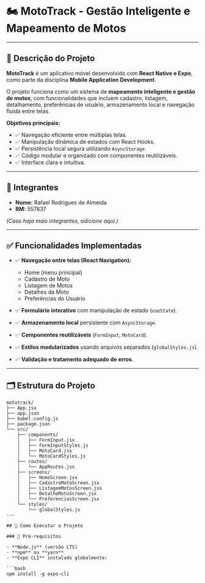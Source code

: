 # 🏍️ MotoTrack - Gestão Inteligente e Mapeamento de Motos

---

## 🎯 Descrição do Projeto

**MotoTrack** é um aplicativo móvel desenvolvido com **React Native e Expo**, como parte da disciplina **Mobile Application Development**.

O projeto funciona como um sistema de **mapeamento inteligente e gestão de motos**, com funcionalidades que incluem cadastro, listagem, detalhamento, preferências de usuário, armazenamento local e navegação fluida entre telas.

**Objetivos principais:**

- ✅ Navegação eficiente entre múltiplas telas.
- ✅ Manipulação dinâmica de estados com React Hooks.
- ✅ Persistência local segura utilizando `AsyncStorage`.
- ✅ Código modular e organizado com componentes reutilizáveis.
- ✅ Interface clara e intuitiva.

---

## 👥 Integrantes

- **Nome:** Rafael Rodrigues de Almeida  
- **RM:** 557837

*(Caso haja mais integrantes, adicione aqui.)*

---

## ✅ Funcionalidades Implementadas

- ✅ **Navegação entre telas (React Navigation):**
  - Home (menu principal)
  - Cadastro de Moto
  - Listagem de Motos
  - Detalhes da Moto
  - Preferências do Usuário

- ✅ **Formulário interativo** com manipulação de estado (`useState`).

- ✅ **Armazenamento local** persistente com `AsyncStorage`.

- ✅ **Componentes reutilizáveis** (`FormInput`, `MotoCard`).

- ✅ **Estilos modularizados** usando arquivos separados (`globalStyles.js`).

- ✅ **Validação e tratamento adequado de erros**.

---

## 🗂️ Estrutura do Projeto

```plaintext
mototrack/
├── App.jsx
├── app.json
├── babel.config.js
├── package.json
└── src/
    ├── components/
    │   ├── FormInput.jsx
    │   ├── FormInputStyles.js
    │   ├── MotoCard.jsx
    │   └── MotoCardStyles.js
    ├── routes/
    │   └── AppRoutes.jsx
    ├── screens/
    │   ├── HomeScreen.jsx
    │   ├── CadastroMotoScreen.jsx
    │   ├── ListagemMotosScreen.jsx
    │   ├── DetalheMotoScreen.jsx
    │   └── PreferenciasScreen.jsx
    └── styles/
        └── globalStyles.js
---

## 🚀 Como Executar o Projeto

### 📌 Pré-requisitos

- **Node.js** (versão LTS)
- **npm** ou **yarn**
- **Expo CLI** instalado globalmente:

```bash
npm install -g expo-cli

